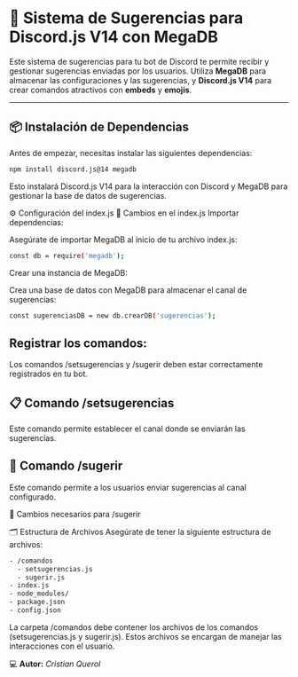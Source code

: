 # 📣 Sistema de Sugerencias para Discord.js V14 con MegaDB

Este sistema de sugerencias para tu bot de Discord te permite recibir y gestionar sugerencias enviadas por los usuarios. Utiliza **MegaDB** para almacenar las configuraciones y las sugerencias, y **Discord.js V14** para crear comandos atractivos con **embeds** y **emojis**.

---

## 📦 Instalación de Dependencias

Antes de empezar, necesitas instalar las siguientes dependencias:

```bash
npm install discord.js@14 megadb
```

Esto instalará Discord.js V14 para la interacción con Discord y MegaDB para gestionar la base de datos de sugerencias.

⚙️ Configuración del index.js
📝 Cambios en el index.js
Importar dependencias:

Asegúrate de importar MegaDB al inicio de tu archivo index.js:

```bash
const db = require('megadb');
```
Crear una instancia de MegaDB:

Crea una base de datos con MegaDB para almacenar el canal de sugerencias:

```bash
const sugerenciasDB = new db.crearDB('sugerencias');
```
## Registrar los comandos:

Los comandos /setsugerencias y /sugerir deben estar correctamente registrados en tu bot.
## 📋 Comando /setsugerencias
Este comando permite establecer el canal donde se enviarán las sugerencias.

## 💬 Comando /sugerir
Este comando permite a los usuarios enviar sugerencias al canal configurado.

📝 Cambios necesarios para /sugerir

🗂 Estructura de Archivos
Asegúrate de tener la siguiente estructura de archivos:

```bash
- /comandos
  - setsugerencias.js
  - sugerir.js
- index.js
- node_modules/
- package.json
- config.json

```
La carpeta /comandos debe contener los archivos de los comandos (setsugerencias.js y sugerir.js). Estos archivos se encargan de manejar las interacciones con el usuario.

💻 **Autor:** *Cristian Querol*  

